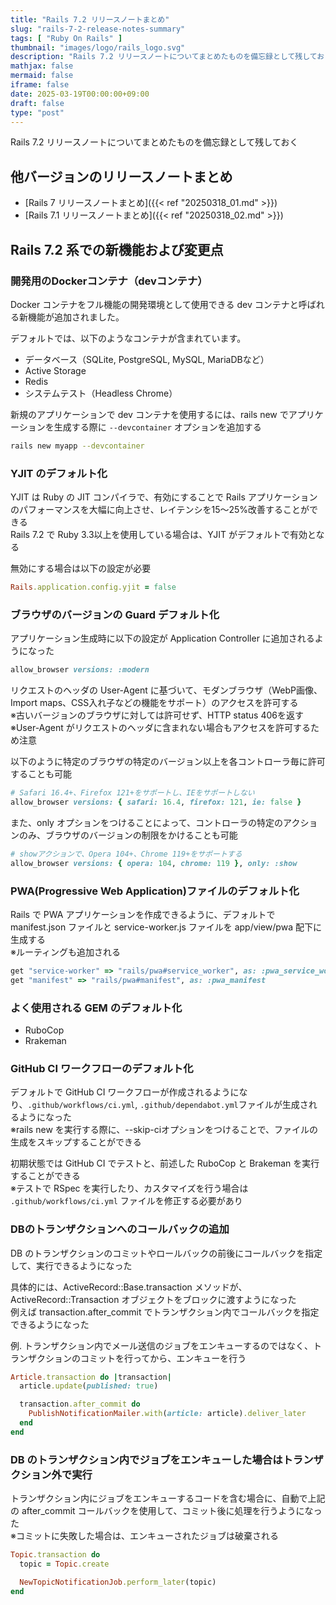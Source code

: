 ```yaml
---
title: "Rails 7.2 リリースノートまとめ"
slug: "rails-7-2-release-notes-summary"
tags: [ "Ruby On Rails" ]
thumbnail: "images/logo/rails_logo.svg"
description: "Rails 7.2 リリースノートについてまとめたものを備忘録として残しておく"
mathjax: false
mermaid: false
iframe: false
date: 2025-03-19T00:00:00+09:00
draft: false
type: "post"
---
```


Rails 7.2 リリースノートについてまとめたものを備忘録として残しておく

## 他バージョンのリリースノートまとめ

* [Rails 7 リリースノートまとめ]({{< ref "20250318_01.md" >}})
* [Rails 7.1 リリースノートまとめ]({{< ref "20250318_02.md" >}})

## Rails 7.2 系での新機能および変更点

### 開発用のDockerコンテナ（devコンテナ）

Docker コンテナをフル機能の開発環境として使用できる dev コンテナと呼ばれる新機能が追加されました。

デフォルトでは、以下のようなコンテナが含まれています。

* データベース（SQLite, PostgreSQL, MySQL, MariaDBなど）
* Active Storage
* Redis
* システムテスト（Headless Chrome）

新規のアプリケーションで dev コンテナを使用するには、rails new でアプリケーションを生成する際に `--devcontainer` オプションを追加する

```sh
rails new myapp --devcontainer
```

### YJIT のデフォルト化

YJIT は Ruby の JIT コンパイラで、有効にすることで Rails アプリケーションのパフォーマンスを大幅に向上させ、レイテンシを15〜25%改善することができる  
Rails 7.2 で Ruby 3.3以上を使用している場合は、YJIT がデフォルトで有効となる

無効にする場合は以下の設定が必要

```rb
Rails.application.config.yjit = false
```

### ブラウザのバージョンの Guard デフォルト化

アプリケーション生成時に以下の設定が Application Controller に追加されるようになった

```rb
allow_browser versions: :modern
```

リクエストのヘッダの User-Agent に基づいて、モダンブラウザ（WebP画像、Import maps、CSS入れ子などの機能をサポート）のアクセスを許可する  
※古いバージョンのブラウザに対しては許可せず、HTTP status 406を返す
※User-Agent がリクエストのヘッダに含まれない場合もアクセスを許可するため注意

以下のように特定のブラウザの特定のバージョン以上を各コントローラ毎に許可することも可能

```rb
# Safari 16.4+、Firefox 121+をサポートし、IEをサポートしない
allow_browser versions: { safari: 16.4, firefox: 121, ie: false }
```

また、only オプションをつけることによって、コントローラの特定のアクションのみ、ブラウザのバージョンの制限をかけることも可能

```rb
# showアクションで、Opera 104+、Chrome 119+をサポートする
allow_browser versions: { opera: 104, chrome: 119 }, only: :show
```

### PWA(Progressive Web Application)ファイルのデフォルト化

Rails で PWA アプリケーションを作成できるように、デフォルトで manifest.json ファイルと service-worker.js ファイルを app/view/pwa 配下に生成する  
※ルーティングも追加される

```rb
get "service-worker" => "rails/pwa#service_worker", as: :pwa_service_worker
get "manifest" => "rails/pwa#manifest", as: :pwa_manifest
```

### よく使用される GEM のデフォルト化

* RuboCop
* Rrakeman

### GitHub CI ワークフローのデフォルト化

デフォルトで GitHub CI ワークフローが作成されるようになり、`.github/workflows/ci.yml`, `.github/dependabot.yml`ファイルが生成されるようになった  
※rails new を実行する際に、--skip-ciオプションをつけることで、ファイルの生成をスキップすることができる

初期状態では GitHub CI でテストと、前述した RuboCop と Brakeman を実行することができる  
※テストで RSpec を実行したり、カスタマイズを行う場合は `.github/workflows/ci.yml` ファイルを修正する必要があり

### DBのトランザクションへのコールバックの追加

DB のトランザクションのコミットやロールバックの前後にコールバックを指定して、実行できるようになった

具体的には、ActiveRecord::Base.transaction メソッドが、ActiveRecord::Transaction オブジェクトをブロックに渡すようになった  
例えば transaction.after_commit でトランザクション内でコールバックを指定できるようになった

例. トランザクション内でメール送信のジョブをエンキューするのではなく、トランザクションのコミットを行ってから、エンキューを行う

```rb
Article.transaction do |transaction|
  article.update(published: true)

  transaction.after_commit do
    PublishNotificationMailer.with(article: article).deliver_later
  end
end
```

### DB のトランザクション内でジョブをエンキューした場合はトランザクション外で実行

トランザクション内にジョブをエンキューするコードを含む場合に、自動で上記の after_commit コールバックを使用して、コミット後に処理を行うようになった  
※コミットに失敗した場合は、エンキューされたジョブは破棄される

```rb
Topic.transaction do
  topic = Topic.create

  NewTopicNotificationJob.perform_later(topic)
end
```
